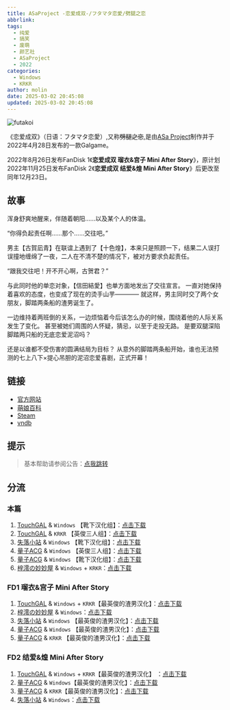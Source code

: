 ```yaml
---
title: ASaProject -恋爱成双-/フタマタ恋愛/劈腿之恋
abbrlink:
tags:
  - 纯爱
  - 搞笑
  - 废萌
  - 颜艺社
  - ASaProject
  - 2022
categories:
  - Windows
  - KRKR
author: molin
date: 2025-03-02 20:45:08
updated: 2025-03-02 20:45:08
---
```


![futakoi](https://static.saop.cc/vns/img/futakoi.webp)

《恋爱成双》（日语：フタマタ恋愛）,又称~~劈腿之恋~~,是由[ASa Project](https://asa-pro.com/)制作并于2022年4月28日发布的一款Galgame。

2022年8月26日发布FanDisk 1《**恋爱成双 瑠衣&宫子 Mini After Story**》，原计划2022年11月25日发布FanDisk 2《**恋爱成双 结爱&煌 Mini After Story**》后更改至同年12月23日。

<!-- more -->

## 故事

浑身舒爽地醒来，伴随着朝阳……以及某个人的体温。

“你得负起责任啊……那个……交往吧。”

男主【古賀凪青】在联谊上遇到了【十色煌】，本来只是照顾一下，结果二人误打误撞地缠绵了一夜，二人在不清不楚的情况下，被对方要求负起责任。

“跟我交往吧！开不开心啊，古贺君？”

与此同时他的单恋对象，【信田結愛】也单方面地发出了交往宣言。
一直对她保持着喜欢的态度，也变成了现在的烫手山芋————
就这样，男主同时交了两个女朋友，脚踏两条船的渣男诞生了。

一边维持着两班倒的关系，一边烦恼着今后该怎么办的时候，围绕着他的人际关系发生了变化。
甚至被她们周围的人怀疑，猜忌，以至于走投无路。
是要双腿深陷脚踏两只船的无底恋爱泥沼吗？

还是以谁都不受伤害的圆满结局为目标？
从意外的脚踏两条船开始，谁也无法预测的七上八下×提心吊胆的泥沼恋爱喜剧，正式开幕！

## 链接

- [官方网站](https://asa-pro.com/futakoi/)
- [萌娘百科](https://mzh.moegirl.org.cn/%E6%B0%B8%E4%B8%8D%E6%9E%AF%E8%90%8E%E7%9A%84%E4%B8%96%E7%95%8C%E4%B8%8E%E7%BB%88%E7%BB%93%E4%B9%8B%E8%8A%B1)
- [Steam](https://store.steampowered.com/app/3113990/)
- [vndb](https://vndb.org/v19658)

## 提示

> 基本帮助请参阅公告：[点我跳转](/p/announcement/)

## 分流

### 本篇

1. [TouchGAL](https://www.touchgal.io/) & `Windows` 【靴下汉化组】：[点击下载](https://www.touchgal.io/1d32f99b)
2. [TouchGAL](https://www.touchgal.io/) & `KRKR` 【英俊三人组】：[点击下载](https://www.touchgal.io/1d32f99b)
3. [失落小站](https://www.shinnku.com/) & `Windows` 【靴下汉化组】：[点击下载](https://www.shinnku.com/api/download/0/win/恋爱成双&劈腿之恋/劈腿之恋(靴下).7z)
4. [量子ACG](https://lzacg.org) & `Windows` 【英俊三人组】：[点击下载](https://lzacg.org/5284)
5. [量子ACG](https://lzacg.org) & `Windows` 【靴下汉化组】：[点击下载](https://lzacg.org/5284)
6. [梓澪の妙妙屋](https://zi0.cc/) & `Windows` + `KRKR`：[点击下载](https://zi0.cc/d/%60%E3%80%90%E5%BD%92%20%E6%A1%A3%E3%80%91/%E3%80%90%E5%AE%89%E5%8D%93%E3%80%91/%E3%80%90KR%E3%80%91%E6%81%8B%E7%88%B1%E6%88%90%E5%8F%8C/%E6%81%8B%E7%88%B1%E6%88%90%E5%8F%8C%E3%80%90KR%E3%80%81GAL%E3%80%81R18%E3%80%91.7z?sign=huUWSC7ZS_g28-8SDT_pac4pzMknDJpRo3COho8DZKo=:0)

### FD1 瑠衣&宫子 Mini After Story

1. [TouchGAL](https://www.touchgal.io/) & `Windows` + `KRKR`【最英俊的渣男汉化】：[点击下载](https://www.touchgal.io/840fde82)
2. [梓澪の妙妙屋](https://zi0.cc/) & `Windows`：[点击下载](https://zi0.cc/d/%2C%E3%80%90ADV-%E5%86%92%E9%99%A9%E6%B8%B8%E6%88%8F%E3%80%91/%E3%80%90PC%2B%E5%AE%89%E5%8D%93%E3%80%91%E6%81%8B%E7%88%B1%E6%88%90%E5%8F%8CFD/%E3%83%95%E3%82%BF%E3%83%9E%E3%82%BF%E6%81%8B%E6%84%9BAS1.7z?sign=PuO19KvRkSVWMI_NnZUu5eTPIx10NsppmZpCQj5FGxg=:0)
3. [失落小站](https://www.shinnku.com/) & `Windows` 【最英俊的渣男汉化】：[点击下载](https://www.shinnku.com/api/download/zd/2001-2500/[220826][ASa%20Project]%20フタマタ恋愛%20瑠衣＆宮子ミニアフターストーリー.rar)
4. [量子ACG](https://lzacg.org) & `Windows` 【最英俊的渣男汉化】：[点击下载](https://lzacg.org/5524)
5. [量子ACG](https://lzacg.org) & `KRKR` 【最英俊的渣男汉化】：[点击下载](https://lzacg.org/5914)

### FD2 结爱&煌 Mini After Story

1. [TouchGAL](https://www.touchgal.io/) & `Windows` + `KRKR`【最英俊的渣男汉化】 ：[点击下载](https://www.touchgal.io/caef22a8)
2. [量子ACG](https://lzacg.org) & `Windows`【最英俊的渣男汉化】：[点击下载](https://lzacg.org/5705)
3. [量子ACG](https://lzacg.org) & `KRKR`【最英俊的渣男汉化】：[点击下载](https://lzacg.org/6985)
4. [失落小站](https://www.shinnku.com/) & `Windows`：[点击下载](https://www.shinnku.com/api/download/0/win/恋爱成双%20结爱&煌.7z)
